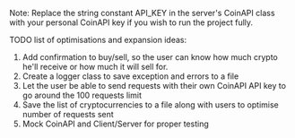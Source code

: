 Note: Replace the string constant API_KEY in the server's CoinAPI class with your personal CoinAPI key if you wish to run the project fully.

TODO list of optimisations and expansion ideas:
1. Add confirmation to buy/sell, so the user can know how much crypto he'll receive or how much it will sell for.
2. Create a logger class to save exception and errors to a file
3. Let the user be able to send requests with their own CoinAPI API key to go around the 100 requests limit
4. Save the list of cryptocurrencies to a file along with users to optimise number of requests sent
5. Mock CoinAPI and Client/Server for proper testing